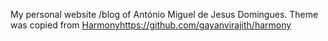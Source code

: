 My personal website /blog of António Miguel de Jesus Domingues. Theme was copied from [Harmony](https://github.com/gayanvirajith/harmony)https://github.com/gayanvirajith/harmony